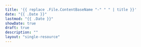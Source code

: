 ```yaml
---
title: '{{ replace .File.ContentBaseName "-" " " | title }}'
date: "{{ .Date }}"
lastmod: "{{ .Date }}"
showDate: true
draft: true
description: ""
layout: "single-resource"
---
```


